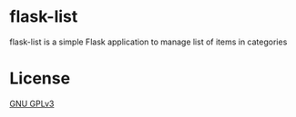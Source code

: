 # flask-list

flask-list is a simple Flask application to manage list of items in categories

# License

[GNU GPLv3](LICENSE)
